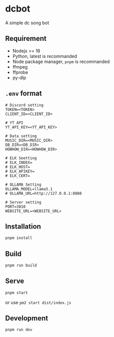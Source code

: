 # dcbot

A simple dc song bot

## Requirement

- Nodejs >= 18
- Python, latest is recommanded
- Node package manager, `pnpm` is recommanded
- ffmpeg
- ffprobe
- py-dlp

## `.env` format

```
# Discord setting
TOKEN=<TOKEN>
CLIENT_ID=<CLIENT_ID>

# YT API
YT_API_KEY=<YT_API_KEY>

# Data setting
MUSIC_DIR=<MUSIC_DIR>
DB_DIR=<DB_DIR>
HOWHOW_DIR=<HOWHOW_DIR>

# ELK Seetting
# ELK_INDEX=
# ELK_HOST=
# ELK_APIKEY=
# ELK_CERT=

# OLLAMA Setting
OLLAMA_MODEL=llama3.1
# OLLAMA_URL=http://127.0.0.1:8080

# Server setting
PORT=3010
WEBSITE_URL=<WEBSITE_URL>
```

## Installation

```sh
pnpm install
```

## Build

```sh
pnpm run build
```

## Serve

```sh
pnpm start
```

or use `pm2 start dist/index.js`

## Development

```sh
pnpm run dev
```
